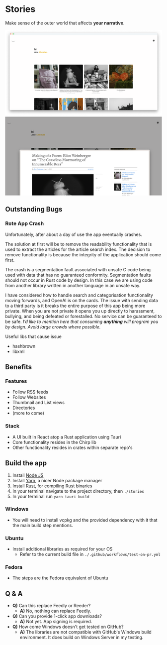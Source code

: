 <!-- ![Desktop view with an Article in Arc browser over app's thumbnails](./materials/screenshots/screenshot-c.png) -->

# Stories

Make sense of the outer world that affects **your narrative**.


![Thumbnail view](./materials/screenshots/screenshot-a.png)
![Article in Arc browser over thumbnail view](./materials/screenshots/screenshot-b.png)

## Outstanding Bugs

### Rote App Crash

Unfortunately, after about a day of use the app eventually crashes.

The solution at first will be to remove the readability functionality that is used to extract the articles for the article search index. The decision to remove functionality is because the integrity of the application should come first.

The crash is a segmentation fault associated with unsafe C code being used with data that has no guaranteed conformity. Segmentation faults should not occur in Rust code by design. In this case we are using code from another library written in another language in an unsafe way.

I have considered how to handle search and categorisation functionality moving forwards, and OpenAI is on the cards. The issue with sending data to a third party is it breaks the entire purpose of this app being more private. When you are not private it opens you up directly to harassment, bullying, and being defeated or forestalled. No service can be guaranteed to be safe. *I’d like to mention here that consuming **anything** will program you by design. Avoid large crowds where possible.*

Useful libs that cause issue
- hashbrown
- libxml

## Benefits

### Features

-   Follow RSS feeds
-   Follow Websites
-   Thumbnail and List views
-   Directories
-   (more to come)

### Stack

-   A UI built in React atop a Rust application using Tauri
-   Core functionality resides in the Chirp lib
-   Other functionality resides in crates within separate repo's

## Build the app

1. Install [Node JS](https://nodejs.org/en/download)
2. Install [Yarn](https://classic.yarnpkg.com/lang/en/docs/install/#mac-stable), a nicer Node package manager
3. Install [Rust](https://www.rust-lang.org/tools/install), for compiling Rust binaries
4. In your terminal navigate to the project directory, then `./stories`
5. In your terminal run `yarn tauri build`

### Windows

- You will need to install vcpkg and the provided dependency with it that the main build step mentions.

### Ubuntu

- Install additional libraries as required for your OS
    - Refer to the current build file in `./.github/workflows/test-on-pr.yml`

### Fedora

- The steps are the Fedora equivalent of Ubuntu

## Q &amp; A

- **Q)** Can this replace Feedly or Reeder?
    - **A)** No, nothing can replace Feedly.
- **Q)** Can you provide 1-click app downloads?
    - **A)** Not yet. App signing is required.
- **Q)** How come Windows doesn't get tested on GitHub?
    - **A)** The libraries are not compatible with GitHub's Windows build environment. It does build on Windows Server in my testing.
